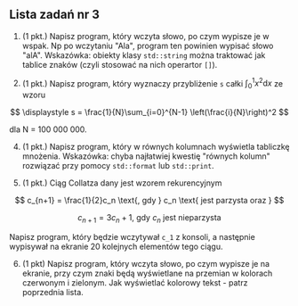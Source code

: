 ## Lista zadań nr 3 

1. (1 pkt.) Napisz program, który wczyta słowo, po czym wypisze je w wspak. Np po wczytaniu "Ala", program ten powinien wypisać słowo "alA". Wskazówka: obiekty klasy `std::string` można traktować jak tablice znaków (czyli stosować na nich operartor `[]`).

2. (1 pkt.) Napisz program, który wyznaczy przybliżenie `s` całki $\int_0^1 x^2 \mathrm{d}x$ ze wzoru

$$
  \displaystyle s = \frac{1}{N}\sum_{i=0}^{N-1} \left(\frac{i}{N}\right)^2
$$

   dla N = 100 000 000. 

4. (1 pkt.) Napisz program, który w równych kolumnach wyświetla tabliczkę mnożenia. Wskazówka: chyba najłatwiej kwestię "równych kolumn" rozwiązać przy pomocy `std::format` lub `std::print`.   

5. (1 pkt.) Ciąg Collatza dany jest wzorem rekurencyjnym

$$ 
c_{n+1} =  \frac{1}{2}c_n \text{, gdy } c_n \text{ jest parzysta oraz } 
$$

$$ 
c_{n+1} =   3c_n + 1  \text{, gdy } c_n \text{ jest nieparzysta}
$$

Napisz program, który będzie wczytywał `c_1` z konsoli, a następnie wypisywał na ekranie 20 kolejnych elementów tego ciągu.

6. (1 pkt) Napisz program, który wczyta słowo, po czym wypisze je na ekranie, przy czym znaki będą wyświetlane na przemian w kolorach czerwonym i zielonym. Jak wyświetlać kolorowy tekst - patrz poprzednia lista.    
